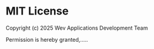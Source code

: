 ﻿# MIT License

Copyright (c) 2025 Wev Applications Development Team

Permission is hereby granted,.....